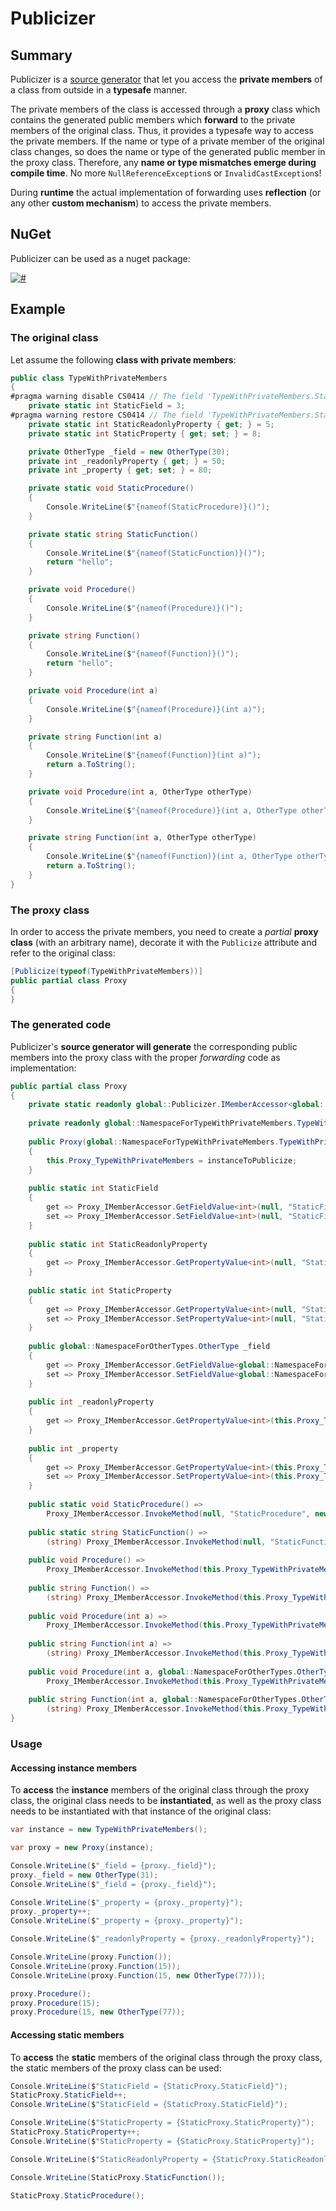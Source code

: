 # Publicizer

## Summary

Publicizer is a [source generator](https://learn.microsoft.com/en-us/dotnet/csharp/roslyn-sdk/source-generators-overview) that let you access the **private members** of a class from outside in a **typesafe** manner.

The private members of the class is accessed through a **proxy** class which contains the generated public members which **forward** to the private members of the original class. Thus, it provides a typesafe way to access the private members. If the name or type of a private member of the original class changes, so does the name or type of the generated public member in the proxy class. Therefore, any **name or type mismatches emerge during compile time**. No more `NullReferenceException`s or `InvalidCastException`s!

During **runtime** the actual implementation of forwarding uses **reflection** (or any other **custom mechanism**) to access the private members.

## NuGet

Publicizer can be used as a nuget package:

[![#](https://img.shields.io/nuget/v/Publicizer.svg)](https://www.nuget.org/packages/Publicizer)

## Example

### The original class

Let assume the following **class with private members**:

```csharp
public class TypeWithPrivateMembers
{
#pragma warning disable CS0414 // The field 'TypeWithPrivateMembers.StaticField' is assigned but its value is never used
    private static int StaticField = 3;
#pragma warning restore CS0414 // The field 'TypeWithPrivateMembers.StaticField' is assigned but its value is never used
    private static int StaticReadonlyProperty { get; } = 5;
    private static int StaticProperty { get; set; } = 8;

    private OtherType _field = new OtherType(30);
    private int _readonlyProperty { get; } = 50;
    private int _property { get; set; } = 80;

    private static void StaticProcedure()
    {
        Console.WriteLine($"{nameof(StaticProcedure)}()");
    }

    private static string StaticFunction()
    {
        Console.WriteLine($"{nameof(StaticFunction)}()");
        return "hello";
    }

    private void Procedure()
    {
        Console.WriteLine($"{nameof(Procedure)}()");
    }

    private string Function()
    {
        Console.WriteLine($"{nameof(Function)}()");
        return "hello";
    }

    private void Procedure(int a)
    {
        Console.WriteLine($"{nameof(Procedure)}(int a)");
    }

    private string Function(int a)
    {
        Console.WriteLine($"{nameof(Function)}(int a)");
        return a.ToString();
    }

    private void Procedure(int a, OtherType otherType)
    {
        Console.WriteLine($"{nameof(Procedure)}(int a, OtherType otherType)");
    }

    private string Function(int a, OtherType otherType)
    {
        Console.WriteLine($"{nameof(Function)}(int a, OtherType otherType)");
        return a.ToString();
    }
}
```

### The proxy class

In order to access the private members, you need to create a *partial* **proxy class** (with an arbitrary name), decorate it with the `Publicize` attribute and refer to the original class:

```csharp
[Publicize(typeof(TypeWithPrivateMembers))]
public partial class Proxy
{
}
```

### The generated code

Publicizer's **source generator will generate** the corresponding public members into the proxy class with the proper *forwarding* code as implementation:

```csharp
public partial class Proxy
{
    private static readonly global::Publicizer.IMemberAccessor<global::NamespaceForTypeWithPrivateMembers.TypeWithPrivateMembers> Proxy_IMemberAccessor = new global::Publicizer.ReflectionMemberAccessor<global::NamespaceForTypeWithPrivateMembers.TypeWithPrivateMembers>();
    
    private readonly global::NamespaceForTypeWithPrivateMembers.TypeWithPrivateMembers Proxy_TypeWithPrivateMembers;
    
    public Proxy(global::NamespaceForTypeWithPrivateMembers.TypeWithPrivateMembers instanceToPublicize)
    {
        this.Proxy_TypeWithPrivateMembers = instanceToPublicize;
    }
    
    public static int StaticField
    {
        get => Proxy_IMemberAccessor.GetFieldValue<int>(null, "StaticField", global::Publicizer.MemberLifetime.All, global::Publicizer.MemberVisibility.All);
        set => Proxy_IMemberAccessor.SetFieldValue<int>(null, "StaticField", value, global::Publicizer.MemberLifetime.All, global::Publicizer.MemberVisibility.All);
    }
    
    public static int StaticReadonlyProperty
    {
        get => Proxy_IMemberAccessor.GetPropertyValue<int>(null, "StaticReadonlyProperty", global::Publicizer.MemberLifetime.All, global::Publicizer.MemberVisibility.All);
    }
    
    public static int StaticProperty
    {
        get => Proxy_IMemberAccessor.GetPropertyValue<int>(null, "StaticProperty", global::Publicizer.MemberLifetime.All, global::Publicizer.MemberVisibility.All);
        set => Proxy_IMemberAccessor.SetPropertyValue<int>(null, "StaticProperty", value, global::Publicizer.MemberLifetime.All, global::Publicizer.MemberVisibility.All);
    }
    
    public global::NamespaceForOtherTypes.OtherType _field
    {
        get => Proxy_IMemberAccessor.GetFieldValue<global::NamespaceForOtherTypes.OtherType>(this.Proxy_TypeWithPrivateMembers, "_field", global::Publicizer.MemberLifetime.All, global::Publicizer.MemberVisibility.All);
        set => Proxy_IMemberAccessor.SetFieldValue<global::NamespaceForOtherTypes.OtherType>(this.Proxy_TypeWithPrivateMembers, "_field", value, global::Publicizer.MemberLifetime.All, global::Publicizer.MemberVisibility.All);
    }
    
    public int _readonlyProperty
    {
        get => Proxy_IMemberAccessor.GetPropertyValue<int>(this.Proxy_TypeWithPrivateMembers, "_readonlyProperty", global::Publicizer.MemberLifetime.All, global::Publicizer.MemberVisibility.All);
    }
    
    public int _property
    {
        get => Proxy_IMemberAccessor.GetPropertyValue<int>(this.Proxy_TypeWithPrivateMembers, "_property", global::Publicizer.MemberLifetime.All, global::Publicizer.MemberVisibility.All);
        set => Proxy_IMemberAccessor.SetPropertyValue<int>(this.Proxy_TypeWithPrivateMembers, "_property", value, global::Publicizer.MemberLifetime.All, global::Publicizer.MemberVisibility.All);
    }
    
    public static void StaticProcedure() =>
        Proxy_IMemberAccessor.InvokeMethod(null, "StaticProcedure", new Type[] {  }, new object[] {  }, global::Publicizer.MemberLifetime.All, global::Publicizer.MemberVisibility.All);
    
    public static string StaticFunction() =>
        (string) Proxy_IMemberAccessor.InvokeMethod(null, "StaticFunction", new Type[] {  }, new object[] {  }, global::Publicizer.MemberLifetime.All, global::Publicizer.MemberVisibility.All);
    
    public void Procedure() =>
        Proxy_IMemberAccessor.InvokeMethod(this.Proxy_TypeWithPrivateMembers, "Procedure", new Type[] {  }, new object[] {  }, global::Publicizer.MemberLifetime.All, global::Publicizer.MemberVisibility.All);
    
    public string Function() =>
        (string) Proxy_IMemberAccessor.InvokeMethod(this.Proxy_TypeWithPrivateMembers, "Function", new Type[] {  }, new object[] {  }, global::Publicizer.MemberLifetime.All, global::Publicizer.MemberVisibility.All);
    
    public void Procedure(int a) =>
        Proxy_IMemberAccessor.InvokeMethod(this.Proxy_TypeWithPrivateMembers, "Procedure", new Type[] { typeof(int) }, new object[] { a }, global::Publicizer.MemberLifetime.All, global::Publicizer.MemberVisibility.All);
    
    public string Function(int a) =>
        (string) Proxy_IMemberAccessor.InvokeMethod(this.Proxy_TypeWithPrivateMembers, "Function", new Type[] { typeof(int) }, new object[] { a }, global::Publicizer.MemberLifetime.All, global::Publicizer.MemberVisibility.All);
    
    public void Procedure(int a, global::NamespaceForOtherTypes.OtherType otherType) =>
        Proxy_IMemberAccessor.InvokeMethod(this.Proxy_TypeWithPrivateMembers, "Procedure", new Type[] { typeof(int), typeof(global::NamespaceForOtherTypes.OtherType) }, new object[] { a, otherType }, global::Publicizer.MemberLifetime.All, global::Publicizer.MemberVisibility.All);
    
    public string Function(int a, global::NamespaceForOtherTypes.OtherType otherType) =>
        (string) Proxy_IMemberAccessor.InvokeMethod(this.Proxy_TypeWithPrivateMembers, "Function", new Type[] { typeof(int), typeof(global::NamespaceForOtherTypes.OtherType) }, new object[] { a, otherType }, global::Publicizer.MemberLifetime.All, global::Publicizer.MemberVisibility.All);
}
```

### Usage

#### Accessing instance members

To **access** the **instance** members of the original class through the proxy class, the original class needs to be **instantiated**, as well as the proxy class needs to be instantiated with that instance of the original class:

```csharp
var instance = new TypeWithPrivateMembers();

var proxy = new Proxy(instance);

Console.WriteLine($"_field = {proxy._field}");
proxy._field = new OtherType(31);
Console.WriteLine($"_field = {proxy._field}");

Console.WriteLine($"_property = {proxy._property}");
proxy._property++;
Console.WriteLine($"_property = {proxy._property}");

Console.WriteLine($"_readonlyProperty = {proxy._readonlyProperty}");

Console.WriteLine(proxy.Function());
Console.WriteLine(proxy.Function(15));
Console.WriteLine(proxy.Function(15, new OtherType(77)));

proxy.Procedure();
proxy.Procedure(15);
proxy.Procedure(15, new OtherType(77));
```

#### Accessing static members

To **access** the **static** members of the original class through the proxy class, the static members of the proxy class can be used:

```csharp
Console.WriteLine($"StaticField = {StaticProxy.StaticField}");
StaticProxy.StaticField++;
Console.WriteLine($"StaticField = {StaticProxy.StaticField}");

Console.WriteLine($"StaticProperty = {StaticProxy.StaticProperty}");
StaticProxy.StaticProperty++;
Console.WriteLine($"StaticProperty = {StaticProxy.StaticProperty}");

Console.WriteLine($"StaticReadonlyProperty = {StaticProxy.StaticReadonlyProperty}");

Console.WriteLine(StaticProxy.StaticFunction());

StaticProxy.StaticProcedure();
```

